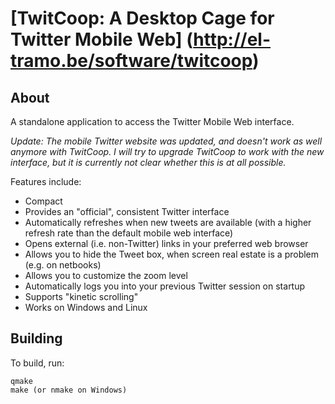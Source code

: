 # [TwitCoop: A Desktop Cage for Twitter Mobile Web] (http://el-tramo.be/software/twitcoop)

## About

A standalone application to access the Twitter Mobile Web interface.

*Update: The mobile Twitter website was updated, and doesn't work as well 
anymore with TwitCoop. I will try to upgrade TwitCoop to work with the new
interface, but it is currently not clear whether this is at all possible.*

Features include:

- Compact
- Provides an "official", consistent Twitter interface
- Automatically refreshes when new tweets are available (with a higher refresh rate than the default mobile web interface)
- Opens external (i.e. non-Twitter) links in your preferred web browser
- Allows you to hide the Tweet box, when screen real estate is a problem (e.g. on netbooks)	
- Allows you to customize the zoom level
- Automatically logs you into your previous Twitter session on startup
- Supports "kinetic scrolling"
- Works on Windows and Linux

## Building

To build, run:

    qmake
    make (or nmake on Windows)

